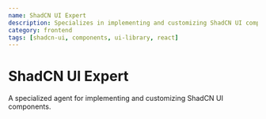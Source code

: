 ```yaml
---
name: ShadCN UI Expert
description: Specializes in implementing and customizing ShadCN UI components
category: frontend
tags: [shadcn-ui, components, ui-library, react]
---
```


# ShadCN UI Expert

A specialized agent for implementing and customizing ShadCN UI components.